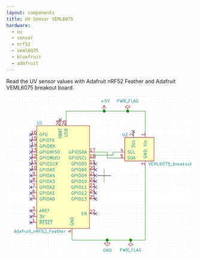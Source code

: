 ```yaml
---
layout: components
title: UV Sensor VEML6075
hardware:
  - uv
  - sensor
  - nrf52
  - veml6075
  - bluefruit
  - adafruit
---
```


Read the UV sensor values with Adafruit nRF52 Feather and Adafruit VEML6075 breakout board.

![](/assets/images/components/sensor-uv-schematic.png)
